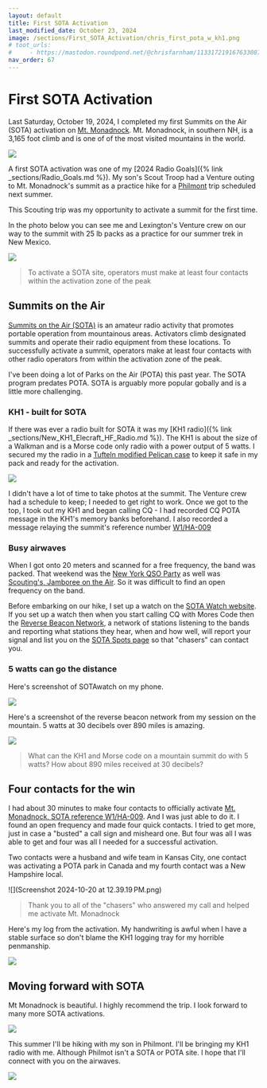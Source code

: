 ```yaml
---
layout: default
title: First SOTA Activation
last_modified_date: October 23, 2024
image: /sections/First_SOTA_Activation/chris_first_pota_w_kh1.png
# toot_urls:
#     - https://mastodon.roundpond.net/@chrisfarnham/113317219167633087
nav_order: 67
---
```


# First SOTA Activation

Last Saturday, October 19, 2024, I completed my first Summits on the Air (SOTA) activation on [Mt. Monadnock](https://www.nhstateparks.org/find-parks-trails/monadnock-state-park). Mt. Monadnock, in southern NH, is a  3,165 foot climb and is one of of the most visited mountains in the world.

![](chris_first_pota_w_kh1.png)

A first SOTA activation was one of my [2024 Radio Goals]({% link _sections/Radio_Goals.md %}). 
My son's Scout Troop had a Venture outing to Mt. Monadnock's summit as a 
practice hike for a [Philmont](https://www.philmontscoutranch.org/) trip scheduled next summer.

This Scouting trip was my opportunity to activate a summit for the first time.

In the photo below you can see me and Lexington's Venture crew on our way
to the summit with 25 lb packs as a practice for our summer trek in New Mexico. 

![](PA191251.JPG)

> To  activate a SOTA site, operators must make at least four contacts
> within the activation zone of the peak

## Summits on the Air

[Summits on the Air (SOTA)](https://www.sota.org.uk/) is an amateur radio activity that promotes portable operation from mountainous areas. Activators climb designated summits and operate their radio equipment from these locations. To successfully activate a summit, operators make at least four contacts with other radio operators from within the activation zone of the peak.

I've been doing a lot of Parks on the Air (POTA) this past year. The SOTA program predates POTA. SOTA is arguably more popular gobally
and is a little more challenging.

### KH1 - built for SOTA

If there was ever a radio built for SOTA it was my [KH1 radio]({% link _sections/New_KH1_Elecraft_HF_Radio.md %}). The KH1 is about the size of a Walkman and is a Morse code only radio with a power output of 5 watts.
I secured my the radio in a [Tufteln modified Pelican case](https://tufteln.com/products/modified-pelican-m40-for-kh1) to keep it safe in my pack and ready for the activation.

![](PXL_20241024_003410124.jpg)


I didn't have a lot of time to take photos at the summit. The Venture crew had a schedule to keep; I needed to get
right to work. Once we got to the top, I took out my KH1 and began calling CQ - I had recorded CQ POTA message in 
the KH1's memory banks beforehand. I also recorded a message relaying the summit's reference number
[W1/HA-009](https://www.sotadata.org.uk/en/summit/W1/HA-009)

### Busy airwaves

When I got onto 20 meters and scanned for a free frequency, the band was packed. 
That weekend was the [New York QSO Party](https://nyqp.org/wordpress/) as well was [Scouting's, Jamboree on
the Air](https://www.scouting.org/international/jota-joti/jota/). So it was difficult to find an open
frequency on the band. 

Before embarking on our hike, I set up a watch on the [SOTA Watch website](https://sotawatch.sota.org.uk/en/). If
you set up a watch then when you start calling CQ with Mores Code then the 
[Reverse Beacon Network](https://www.reversebeacon.net/main.php), a network of stations listening to the bands and reporting what stations they hear, when and how well, will report your signal and list you on the 
[SOTA Spots page](https://sotl.as/spots/sotawatch) so that "chasers" can contact you.

### 5 watts can go the distance

Here's  screenshot of SOTAwatch on my phone.

![](sotawatch_rbn.png)

Here's a screenshot of the reverse beacon network from my session on the mountain. 
5 watts at 30 decibels over 890 miles is amazing.

![](rbn_screenshot.png)

> What can the KH1 and Morse code on a mountain summit do with 5 watts? How about 890 miles received at 30 decibels?

## Four contacts for the win

I had about 30 minutes to make four contacts to officially activate 
[Mt. Monadnock, SOTA reference W1/HA-009](https://www.sotadata.org.uk/en/summit/W1/HA-009). And
I was just able to do it. I found an open frequency and made four quick contacts. I tried to get
more, just in case a "busted" a call sign and misheard one. But four was all I was able to get
and four was all I needed for a successful activation.

Two contacts were a husband and wife team in Kansas City, one contact was activating a POTA park
in Canada and my fourth contact was a New Hampshire local.

![](Screenshot 2024-10-20 at 12.39.19 PM.png)

> Thank you to all of the "chasers" who answered my call and helped me activate Mt. Monadnock

Here's my log from the activation. My handwriting is awful when I have a stable surface so don't blame
the KH1 logging tray for my horrible penmanship.

![](PXL_20241021_140742157.jpg)

## Moving forward with SOTA

Mt Monadnock is beautiful. I highly recommend the trip. I look forward to many more SOTA activations.

![](PA191270.JPG)

This summer I'll be hiking with my son in Philmont. I'll be bringing my KH1 radio with me. 
Although Philmot isn't a
SOTA or POTA site. I hope that I'll connect with you on the airwaves.

![](PA191275.JPG)


